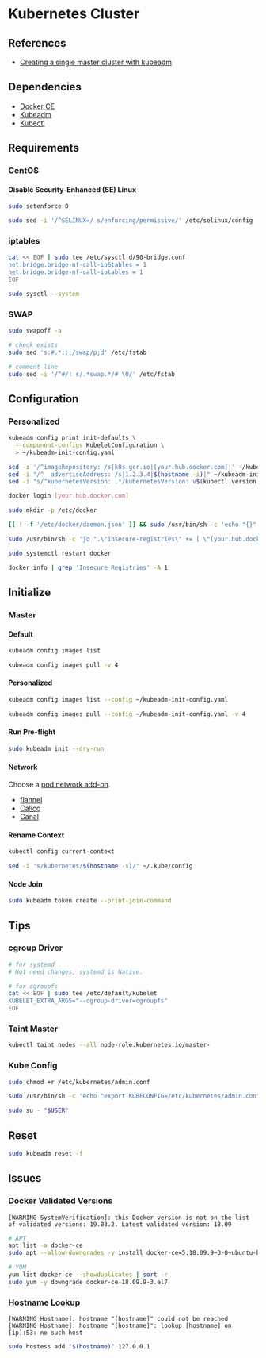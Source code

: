 # Kubernetes Cluster

## References

- [Creating a single master cluster with kubeadm](https://kubernetes.io/docs/setup/independent/create-cluster-kubeadm/)

## Dependencies

- [Docker CE](/docker-ce.md)
- [Kubeadm](/kubeadm.md)
- [Kubectl](/kubectl.md)

## Requirements

### CentOS

#### Disable Security-Enhanced (SE) Linux

```sh
sudo setenforce 0
```

```sh
sudo sed -i '/^SELINUX=/ s/enforcing/permissive/' /etc/selinux/config
```

### iptables

```sh
cat << EOF | sudo tee /etc/sysctl.d/90-bridge.conf
net.bridge.bridge-nf-call-ip6tables = 1
net.bridge.bridge-nf-call-iptables = 1
EOF
```

```sh
sudo sysctl --system
```

### SWAP

```sh
sudo swapoff -a
```

```sh
# check exists
sudo sed 's:#.*::;/swap/p;d' /etc/fstab

# comment line
sudo sed -i '/^#/! s/.*swap.*/# \0/' /etc/fstab
```

## Configuration

### Personalized

```sh
kubeadm config print init-defaults \
  --component-configs KubeletConfiguration \
  > ~/kubeadm-init-config.yaml
```

```sh
sed -i '/^imageRepository: /s|k8s.gcr.io|[your.hub.docker.com]|' ~/kubeadm-init-config.yaml
sed -i "/^  advertiseAddress: /s|1.2.3.4|$(hostname -i)|" ~/kubeadm-init-config.yaml
sed -i "s/^kubernetesVersion: .*/kubernetesVersion: v$(kubectl version --client -o json | jq -r '.clientVersion.gitVersion | gsub("[v]"; "")')/" ~/kubeadm-init-config.yaml
```

```sh
docker login [your.hub.docker.com]
```

```sh
sudo mkdir -p /etc/docker
```

```sh
[[ ! -f '/etc/docker/daemon.json' ]] && sudo /usr/bin/sh -c 'echo "{}" >> /etc/docker/daemon.json'
```

```sh
sudo /usr/bin/sh -c 'jq ".\"insecure-registries\" += [ \"[your.hub.docker.com]\" ]" /etc/docker/daemon.json | sponge /etc/docker/daemon.json'
```

```sh
sudo systemctl restart docker
```

```sh
docker info | grep 'Insecure Registries' -A 1
```

## Initialize

### Master

#### Default

```sh
kubeadm config images list
```

```sh
kubeadm config images pull -v 4
```

#### Personalized

```sh
kubeadm config images list --config ~/kubeadm-init-config.yaml
```

```sh
kubeadm config images pull --config ~/kubeadm-init-config.yaml -v 4
```

#### Run Pre-flight

```sh
sudo kubeadm init --dry-run
```

#### Network

Choose a [pod network add-on](https://kubernetes.io/docs/setup/independent/create-cluster-kubeadm/#pod-network).

- [flannel](/flannel-network.md)
- [Calico](/calico-network.md)
- [Canal](/canal-network.md)

#### Rename Context

```sh
kubectl config current-context
```

```sh
sed -i "s/kubernetes/$(hostname -s)/" ~/.kube/config
```

#### Node Join

```sh
sudo kubeadm token create --print-join-command
```

<!-- ## Examples

###

```sh
kubeadm token list | awk '{ print $1 }' | awk NR==2 > /vagrant/token
```

###

```sh
kubectl run fun -it --rm \
  --image='quay.io/coreos/etcd:v3.3' \
  --restart='Never' \
  -- /bin/sh
``` -->

## Tips

### cgroup Driver

```sh
# for systemd
# Not need changes, systemd is Native.

# for cgroupfs
cat << EOF | sudo tee /etc/default/kubelet
KUBELET_EXTRA_ARGS="--cgroup-driver=cgroupfs"
EOF
```

### Taint Master

```sh
kubectl taint nodes --all node-role.kubernetes.io/master-
```

### Kube Config

```sh
sudo chmod +r /etc/kubernetes/admin.conf
```

```sh
sudo /usr/bin/sh -c 'echo "export KUBECONFIG=/etc/kubernetes/admin.conf" >> /etc/profile.d/kube.sh'
```

```sh
sudo su - "$USER"
```

## Reset

```sh
sudo kubeadm reset -f
```

## Issues

### Docker Validated Versions

```log
[WARNING SystemVerification]: this Docker version is not on the list of validated versions: 19.03.2. Latest validated version: 18.09
```

```sh
# APT
apt list -a docker-ce
sudo apt --allow-downgrades -y install docker-ce=5:18.09.9~3-0~ubuntu-bionic

# YUM
yum list docker-ce --showduplicates | sort -r
sudo yum -y downgrade docker-ce-18.09.9-3.el7
```

### Hostname Lookup

```log
[WARNING Hostname]: hostname "[hostname]" could not be reached
[WARNING Hostname]: hostname "[hostname]": lookup [hostname] on [ip]:53: no such host
```

```sh
sudo hostess add "$(hostname)" 127.0.0.1
```

<!-- #### Could not fetch a Kubernetes version from the internet

```log
Get https://dl.k8s.io/release/stable-1.txt: net/http: request canceled while waiting for connection (Client.Timeout exceeded while awaiting headers)
```

Set HTTP proxy environment. -->

<!-- #### Connection uses proxy

```log
If that is not intended, adjust your proxy settings
```

```sh
export no_proxy="$no_proxy,$(ip route get 1 | awk '{print $NF;exit}')"
export NO_PROXY=$no_proxy
```

```log
For linux environment, persist this configuration on `/etc/profile.d/no-proxy.sh`.
```

```sh
sudo su - "$USER"
``` -->

<!-- #### Kubelet config

```log
failed to load Kubelet config file /var/lib/kubelet/config.yaml, error failed to read kubelet config file "/var/lib/kubelet/config.yaml", error: open /var/lib/kubelet/config.yaml: no such file or directory
```

```sh
sudo kubeadm init
``` -->

<!-- ####

```log
Error: release rancher failed: Internal error occurred: failed calling webhook "issuers.admission.certmanager.k8s.io": Post https://kubernetes.default.svc:443/apis/admission.certmanager.k8s.io/v1beta1/issuers?timeout=30s: x509: certificate is valid for kubernetes.default.svc, not apiserver-loopback-client
```

```sh
export no_proxy=$no_proxy,kubernetes.default.svc
export NO_PROXY=$no_proxy
```

```sh
nslookup kubernetes.default.svc.cluster.local
```

```sh
sudo vim /etc/kubernetes/manifests/kube-apiserver.yaml
```

```sh
sudo systemctl restart kubelet
```

```sh
kubectl get pod -l 'component=kube-apiserver' -o jsonpath='{.items[0].spec.containers[0].env}' -n kube-system
``` -->
